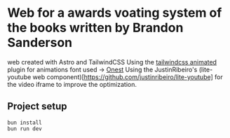 # Web for a awards voating system of the books written by Brandon Sanderson

web created with Astro and TailwindCSS
Using the [tailwindcss animated](https://www.tailwindcss-animated.com/) plugin for animations
font used -> [Onest](https://fontsource.org/fonts/onest)
Using the JustinRibeiro's (lite-youtube web component)[https://github.com/justinribeiro/lite-youtube] for the video iframe to improve the optimization.

## Project setup

```
bun install
bun run dev
```
